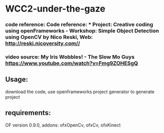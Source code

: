 # WCC2-under-the-gaze
 
### code reference: Code reference:  * Project: Creative coding using openFrameworks - Workshop: Simple Object Detection using OpenCV by Nico Reski, Web: http://reski.nicoversity.com//

### video source: My Iris Wobbles! - The Slow Mo Guys https://www.youtube.com/watch?v=Fmg9ZOHESgQ

## Usage:
download the code, use openframeworks project generator to generate project

## requirements:
OF version 0.9.0, addons: ofxOpenCv, ofxCv, ofxKinect
